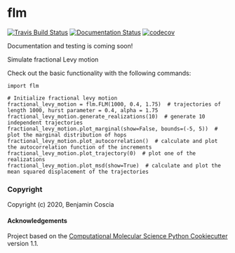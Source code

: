 flm
==============================
[//]: # (Badges)
[![Travis Build Status](https://travis-ci.com/REPLACE_WITH_OWNER_ACCOUNT/flm.svg?branch=master)](https://travis-ci.com/REPLACE_WITH_OWNER_ACCOUNT/flm)
[![Documentation Status](https://readthedocs.org/projects/llc-membranes/badge/?version=latest)](https://llc-membranes.readthedocs.io/en/latest/?badge=latest)
[![codecov](https://codecov.io/gh/REPLACE_WITH_OWNER_ACCOUNT/flm/branch/master/graph/badge.svg)](https://codecov.io/gh/REPLACE_WITH_OWNER_ACCOUNT/flm/branch/master)

Documentation and testing is coming soon!

Simulate fractional Levy motion

Check out the basic functionality with the following commands:

```
import flm

# Initialize fractional levy motion
fractional_levy_motion = flm.FLM(1000, 0.4, 1.75)  # trajectories of length 1000, hurst parameter = 0.4, alpha = 1.75
fractional_levy_motion.generate_realizations(10)  # generate 10 independent trajectories
fractional_levy_motion.plot_marginal(show=False, bounds=(-5, 5))  # plot the marginal distribution of hops
fractional_levy_motion.plot_autocorrelation()  # calculate and plot the autocorrelation function of the increments
fractional_levy_motion.plot_trajectory(0)  # plot one of the realizations
fractional_levy_motion.plot_msd(show=True)  # calculate and plot the mean squared displacement of the trajectories
```

### Copyright

Copyright (c) 2020, Benjamin Coscia


#### Acknowledgements
 
Project based on the 
[Computational Molecular Science Python Cookiecutter](https://github.com/molssi/cookiecutter-cms) version 1.1.
